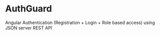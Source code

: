# AuthGuard
Angular Authentication (Registration + Login + Role based access) using JSON server REST API
